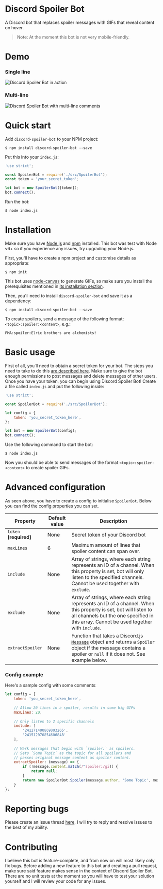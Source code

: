 # Discord Spoiler Bot

A Discord bot that replaces spoiler messages with GIFs that reveal content on hover.

> Note: At the moment this bot is not very mobile-friendly.

# Demo

### Single line

![Discord Spoiler Bot in action](https://foxypanda-ghost.s3.amazonaws.com/2017/Feb/Spoiler_Bot_One_Line-1487990846207.gif)

### Multi-line

![Discord Spoiler Bot with multi-line comments](https://foxypanda-ghost.s3.amazonaws.com/2017/Feb/Spoiler_Bot_Multiple_Lines-1487991244852.gif)

# Quick start

Add `discord-spoiler-bot` to your NPM project:

```shell
$ npm install discord-spoiler-bot --save
```

Put this into your `index.js`:

```javascript
'use strict';

const SpoilerBot = require('./src/SpoilerBot');
const token = 'your_secret_token';

let bot = new SpoilerBot({token});
bot.connect();
```

Run the bot:

```shell
$ node index.js
```

# Installation

Make sure you have [Node.js](https://nodejs.org/en/) and [npm](https://www.npmjs.com/) installed. This bot was test with Node v6+ so if you experience any issues, try upgrading your Node.js.

First, you'll have to create a npm project and customise details as appropriate:

```shell
$ npm init
```

This bot uses [node-canvas](https://github.com/Automattic/node-canvas) to generate GIFs, so make sure you install the prerequisites mentioned in [its installation section](https://github.com/Automattic/node-canvas#installation).

Then, you'll need to install `discord-spoiler-bot` and save it as a dependency:

```shell
$ npm install discord-spoiler-bot --save
```

To create spoilers, send a message of the following format: `<topic>:spoiler:<content>`, e.g.:

```
FMA:spoiler:Elric brothers are alchemists!
```

# Basic usage

First of all, you'll need to obtain a secret token for your bot. The steps you need to take to do this [are described here](https://github.com/reactiflux/discord-irc/wiki/Creating-a-discord-bot-&-getting-a-token). Make sure to give the bot enough permissions to post messages and delete messages of other users. Once you have your token, you can begin using Discord Spoiler Bot! Create a file called `index.js` and put the following inside:

```javascript
'use strict';

const SpoilerBot = require('./src/SpoilerBot');

let config = {
    token: 'you_secret_token_here',
};

let bot = new SpoilerBot(config);
bot.connect();
```

Use the following command to start the bot:

```shell
$ node index.js
```

Now you should be able to send messages of the format `<topic>:spoiler:<content>` to create spoiler GIFs.

# Advanced configuration

As seen above, you have to create a config to initialise `SpoilerBot`. Below you can find the config properties you can set.

| Property               | Default value | Description                                                                                                                                                                                                                |
|------------------------|---------------|----------------------------------------------------------------------------------------------------------------------------------------------------------------------------------------------------------------------------|
| `token` **[required]** | None          | Secret token of your Discord bot                                                                                                                                                                                           |
| `maxLines`             | 6             | Maximum amount of lines that spoiler content can span over.                                                                                                                                                                |
| `include`              | None          | Array of strings, where each string represents an ID of a channel. When this property is set, bot will only listen to the specified channels. Cannot be used together with `exclude`.                                      |
| `exclude`              | None          | Array of strings, where each string represents an ID of a channel. When this property is set, bot will listen to all channels but the one specified in this array. Cannot be used together with `include`.                 |
| `extractSpoiler`       | None          | Function that takes a [Discord.js `Message`](https://discord.js.org/#/docs/main/stable/class/Message) object and returns a `Spoiler` object if the message contains a spoiler or `null` if it does not. See example below. |

### Config example

Here's a sample config with some comments:

```javascript
let config = {
    token: 'you_secret_token_here',
    
    // Allow 20 lines in a spoiler, results in some big GIFs
    maxLines: 20,
    
    // Only listen to 2 specific channels
    include: [
        '241271400869003265',
        '241512070854606848'
    ],
    
    // Mark messages that begin with `spoiler:` as spoilers.
    // Sets `Some Topic` as the topic for all spoilers and
    // passes original message content as spoiler content.
    extractSpoiler: (message) => {
        if (!message.content.match(/^spoiler:/gi)) {
            return null;
        }
        return new SpoilerBot.Spoiler(message.author, 'Some Topic', message.content);
    }
};
```

# Reporting bugs

Please create an issue thread [here](https://github.com/TimboKZ/discord-spoiler-bot/issues). I will try to reply and resolve issues to the best of my ability.

# Contributing

I believe this bot is feature-complete, and from now on will most likely only fix bugs. Before adding a new feature to this bot and creating a pull request, make sure said feature makes sense in the context of Discord Spoiler Bot. There are no unit tests at the moment so you will have to test your solution yourself and I will review your code for any issues.